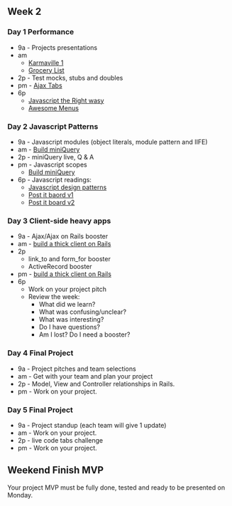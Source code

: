 ## Week 2

### Day 1 Performance
- 9a - Projects presentations
- am
  - [Karmaville 1](../../../../karma-ville-1-too-slow-challenge)
  - [Grocery List](../../../../behavior-drill-grocery-list-challenge)
- 2p - Test mocks, stubs and doubles
- pm - [Ajax Tabs](../../../../ajax-tabs-challenge)
- 6p
  - [Javascript the Right wasy](http://jstherightway.org/)
  - [Awesome Menus](../../../../awesome-menus-challenge)

### Day 2 Javascript Patterns

- 9a - Javascript modules (object literals, module pattern and IIFE)
- am - [Build miniQuery](../../../../miniQuery-challenge)
- 2p - miniQuery live, Q & A
- pm - Javascript scopes
  - [Build miniQuery](../../../../miniQuery-challenge)
- 6p - Javascript readings:
  - [Javascript design patterns](http://addyosmani.com/resources/essentialjsdesignpatterns/book/)
  - [Post it baord v1](../../../../behavior-drill-post-it-board-v1-challenge)
  - [Post it board v2](../../../../behavior-drill-post-it-board-v2-challenge)

### Day 3 Client-side heavy apps

- 9a - Ajax/Ajax on Rails booster
- am - [build a thick client on Rails](../../../../build-a-thick-client-on-rails-challenge)
- 2p
   - link_to and form_for booster
   - ActiveRecord booster
- pm - [build a thick client on Rails](../../../../build-a-thick-client-on-rails-challenge)
- 6p
  - Work on your project pitch
  - Review the week:
    - What did we learn?
    - What was confusing/unclear?
    - What was interesting?
    - Do I have questions?
    - Am I lost? Do I need a booster?

### Day 4 Final Project

- 9a - Project pitches and team selections
- am - Get with your team and plan your project
- 2p - Model, View and Controller relationships in Rails.
- pm - Work on your project.

### Day 5 Final Project

- 9a - Project standup (each team will give 1 update)
- am - Work on your project.
- 2p - live code tabs challenge
- pm - Work on your project.


## Weekend Finish MVP
Your project MVP must be fully done, tested and ready to be presented on Monday.
